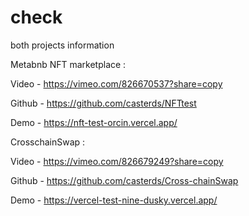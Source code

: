 # check
both projects information 


Metabnb NFT marketplace : 



Video - https://vimeo.com/826670537?share=copy 


Github - https://github.com/casterds/NFTtest 

Demo - https://nft-test-orcin.vercel.app/ 



CrosschainSwap : 

Video - https://vimeo.com/826679249?share=copy 


Github - https://github.com/casterds/Cross-chainSwap 


Demo - https://vercel-test-nine-dusky.vercel.app/ 



